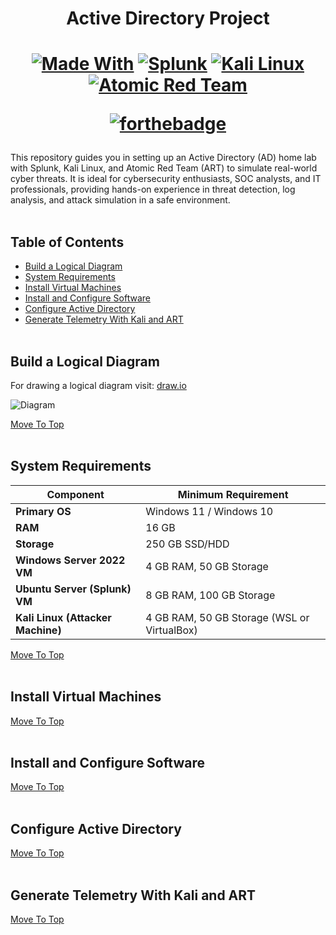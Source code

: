 <h1 align="center">Active Directory Project</h1> 
<h1 align="center">
  
[![Made With](https://img.shields.io/badge/Made%20With-483d4b)](http://www.firsttimersonly.com/)
[![Splunk](https://img.shields.io/badge/Splunk-77a33b)](http://www.firsttimersonly.com/)
[![Kali Linux](https://img.shields.io/badge/Kali%20Linux-2688f0)](http://www.firsttimersonly.com/)
[![Atomic Red Team](https://img.shields.io/badge/Atomic%20Red%20Team-d1212e)](http://www.firsttimersonly.com/)

[![forthebadge](http://forthebadge.com/images/badges/built-with-love.svg)](http://forthebadge.com)

</h1>

This repository guides you in setting up an Active Directory (AD) home lab with Splunk, Kali Linux, and Atomic Red Team (ART) to simulate real-world cyber threats. It is ideal for cybersecurity enthusiasts, SOC analysts, and IT professionals, providing hands-on experience in threat detection, log analysis, and attack simulation in a safe environment.
<br><br>
## Table of Contents
- [Build a Logical Diagram](#build-a-logical-diagram)
- [System Requirements](#system-requirements)
- [Install Virtual Machines](#install-virtual-machines)
- [Install and Configure Software](#install-and-configure-software)
- [Configure Active Directory](#configure-active-directory)
- [Generate Telemetry With Kali and ART](#generate-telemetry-with-kali-and-art)
<br><br>
## Build a Logical Diagram
For drawing a logical diagram visit: [draw.io](https://app.diagrams.net/)

![Diagram](https://github.com/user-attachments/assets/c28f6a01-0759-4ac3-92de-f451c6b79c99)

[Move To Top](#table-of-contents)
<br><br>
## System Requirements
| **Component**                 | **Minimum Requirement**         |
|--------------------------------|--------------------------------|
| **Primary OS**                 | Windows 11 / Windows 10        |
| **RAM**                        | 16 GB                           |
| **Storage**                    | 250 GB SSD/HDD                  |
| **Windows Server 2022 VM**      | 4 GB RAM, 50 GB Storage         |
| **Ubuntu Server (Splunk) VM**   | 8 GB RAM, 100 GB Storage        |
| **Kali Linux (Attacker Machine)** | 4 GB RAM, 50 GB Storage (WSL or VirtualBox) |


[Move To Top](#table-of-contents)
<br><br>
## Install Virtual Machines
[Move To Top](#table-of-contents)
<br><br>
## Install and Configure Software
[Move To Top](#table-of-contents)
<br><br>
## Configure Active Directory
[Move To Top](#table-of-contents)
<br><br>
## Generate Telemetry With Kali and ART
[Move To Top](#table-of-contents)

